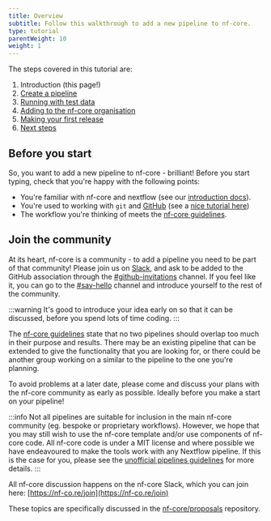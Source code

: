 ```yaml
---
title: Overview
subtitle: Follow this walkthrough to add a new pipeline to nf-core.
type: tutorial
parentWeight: 10
weight: 1
---
```


The steps covered in this tutorial are:

1. Introduction (this page!)
1. [Create a pipeline](/docs/tutorials/adding_a_pipeline/creating_a_pipeline)
1. [Running with test data](/docs/tutorials/adding_a_pipeline/test_data)
1. [Adding to the nf-core organisation](/docs/tutorials/adding_a_pipeline/move_to_nf-core_org)
1. [Making your first release](/docs/tutorials/adding_a_pipeline/first_release)
1. [Next steps](/docs/tutorials/adding_a_pipeline/next_steps)

## Before you start

So, you want to add a new pipeline to nf-core - brilliant!
Before you start typing, check that you're happy with the following points:

- You're familiar with nf-core and nextflow (see our [introduction docs](/docs/usage/getting_started/introduction.md)).
- You're used to working with `git` and [GitHub](https://github.com)
  (see a [nice tutorial here](https://blog.scottlowe.org/2015/01/27/using-fork-branch-git-workflow/))
- The workflow you're thinking of meets the [nf-core guidelines](https://nf-co.re/docs/guidelines/pipelines/overview).

## Join the community

At its heart, nf-core is a community - to add a pipeline you need to be part of that community!
Please join us on [Slack](https://nf-co.re/join/slack), and ask to be added to the GitHub association through the [#github-invitations](https://nfcore.slack.com/channels/github-invitations) channel. If you feel like it, you can go to the [#say-hello](https://nfcore.slack.com/channels/say-hello) channel and introduce yourself to the rest of the community.

:::warning
It's good to introduce your idea early on so that it can be discussed, before you spend lots of time coding.
:::

The [nf-core guidelines](/docs/guidelines/pipelines/overview) state that no two pipelines should overlap too much
in their purpose and results. There may be an existing pipeline that can be extended to give the
functionality that you are looking for, or there could be another group working on a similar to the
pipeline to the one you're planning.

To avoid problems at a later date, please come and discuss your plans with the nf-core community as early
as possible. Ideally before you make a start on your pipeline!

:::info
Not all pipelines are suitable for inclusion in the main nf-core community (eg. bespoke or proprietary workflows). However, we hope that you may still wish to use the nf-core template and/or use components of nf-core code. All nf-core code is under a MIT license and where possible we have endeavoured to make the tools work with any Nextflow pipeline. If this is the case for you, please see the [unofficial pipelines guidelines](/docs/guidelines/external_use) for more details.
:::

All nf-core discussion happens on the nf-core Slack, which you can join here:
[https://nf-co.re/join](https://nf-co.re/join)

These topics are specifically discussed in the [nf-core/proposals](https://github.com/nf-core/proposals/issues) repository.
